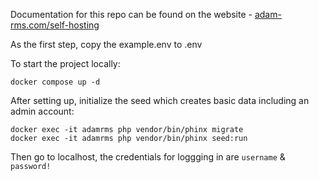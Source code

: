 Documentation for this repo can be found on the website - [adam-rms.com/self-hosting](https://adam-rms.com/self-hosting)


As the first step, copy the example.env to .env

To start the project locally: 

```
docker compose up -d
```

After setting up, initialize the seed which creates basic data including an admin account: 

```
docker exec -it adamrms php vendor/bin/phinx migrate
docker exec -it adamrms php vendor/bin/phinx seed:run
```

Then go to localhost, the credentials for loggging in are `username` & `password!`
